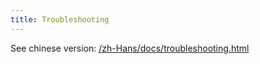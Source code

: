 ```yaml
---
title: Troubleshooting
---
```


See chinese version: [/zh-Hans/docs/troubleshooting.html](/zh-Hans/docs/troubleshooting.html)
